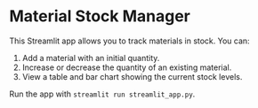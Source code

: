 # Material Stock Manager

This Streamlit app allows you to track materials in stock. You can:

1. Add a material with an initial quantity.
2. Increase or decrease the quantity of an existing material.
3. View a table and bar chart showing the current stock levels.

Run the app with `streamlit run streamlit_app.py`.
